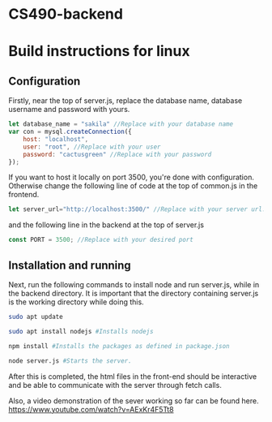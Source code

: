 # CS490-backend

# Build instructions for linux

## Configuration
Firstly, near the top of server.js, replace the database name, database username and password with yours.
```js
let database_name = "sakila" //Replace with your database name
var con = mysql.createConnection({ 
    host: "localhost",
    user: "root", //Replace with your user
    password: "cactusgreen" //Replace with your password
});
```
If you want to host it locally on port 3500, you're done with configuration. Otherwise change the following line of code at the top of common.js in the frontend.
```js
let server_url="http://localhost:3500/" //Replace with your server url. (With the slash at the end, it is important)
```
and the following line in the backend at the top of server.js
```js
const PORT = 3500; //Replace with your desired port
```

## Installation and running
Next, run the following commands to install node and run server.js, while in the backend directory.
It is important that the directory containing server.js is the working directory while doing this.
```bash
sudo apt update

sudo apt install nodejs #Installs nodejs

npm install #Installs the packages as defined in package.json

node server.js #Starts the server.
```

After this is completed, the html files in the front-end should be interactive and be able to communicate with the server through fetch calls.

Also, a video demonstration of the sever working so far can be found here.
https://www.youtube.com/watch?v=AExKr4F5Tt8